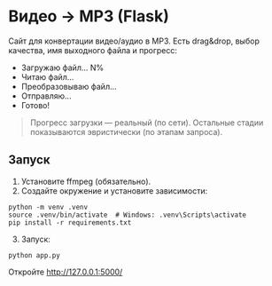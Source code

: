 # Видео → MP3 (Flask)

Сайт для конвертации видео/аудио в MP3. Есть drag&drop, выбор качества, имя выходного файла и прогресс:
- Загружаю файл... N%
- Читаю файл...
- Преобразовываю файл...
- Отправляю...
- Готово!

> Прогресс загрузки — реальный (по сети). Остальные стадии показываются эвристически (по этапам запроса).

## Запуск
1) Установите ffmpeg (обязательно).
2) Создайте окружение и установите зависимости:
```
python -m venv .venv
source .venv/bin/activate  # Windows: .venv\Scripts\activate
pip install -r requirements.txt
```
3) Запуск:
```
python app.py
```
Откройте http://127.0.0.1:5000/
